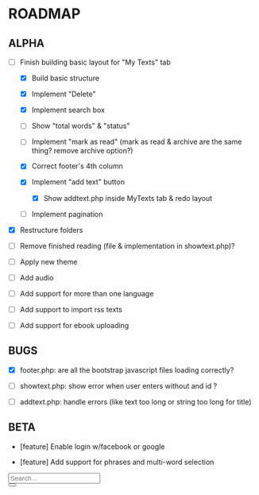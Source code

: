 # ROADMAP


## ALPHA

- [ ] Finish building basic layout for "My Texts" tab

  - [x] Build basic structure

  - [x] Implement "Delete"

  - [x] Implement search box

  - [ ] Show "total words" & "status"

  - [ ] Implement "mark as read" (mark as read & archive are the same thing? remove archive option?)

  - [x] Correct footer's 4th column

  - [x] Implement "add text" button

    - [x] Show addtext.php inside MyTexts tab & redo layout

  - [ ] Implement pagination

- [x] Restructure folders

- [ ] Remove finished reading (file & implementation in showtext.php)?

- [ ] Apply new theme

- [ ] Add audio

- [ ] Add support for more than one language

- [ ] Add support to import rss texts

- [ ] Add support for ebook uploading

## BUGS

- [x] footer.php: are all the bootstrap javascript files loading correctly?

- [ ] showtext.php: show error when user enters without and id ?

- [ ] addtext.php: handle errors (like text too long or string too long for title)

## BETA

- [feature] Enable login w/facebook or google

- [feature] Add support for phrases and multi-word selection




<form class="" action="" method="post">
  <div class="input-group searchbox">
    <input type="text" id="search" name="searchtext" class="form-control" placeholder="Search...">
    <div class="input-group-btn">
      <button type="submit" name="submit" class="btn btn-default"><i class="glyphicon glyphicon-search"></i></button>
    </div>
  </div>
</form>
